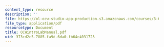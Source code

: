 ```yaml
---
content_type: resource
description: ''
file: https://ol-ocw-studio-app-production.s3.amazonaws.com/courses/3-094-materials-in-human-experience-spring-2004/373cd2c57885fa9d6da0fb64e4031723_OCWintroLabManual.pdf
file_type: application/pdf
resourcetype: Document
title: OCWintroLabManual.pdf
uid: 373cd2c5-7885-fa9d-6da0-fb64e4031723
---
```


